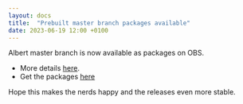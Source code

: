 ```yaml
---
layout: docs
title:  "Prebuilt master branch packages available"
date: 2023-06-19 12:00 +0100
---
```


Albert master branch is now available as packages on OBS.

* More details [here](https://build.opensuse.org/package/show/home:manuelschneid3r:devel/albert).
* Get the packages [here](https://software.opensuse.org//download.html?project=home%3Amanuelschneid3r%3Adevel&package=albert)

Hope this makes the nerds happy and the releases even more stable.
